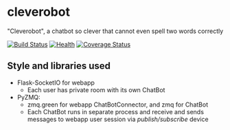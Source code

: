 # cleverobot
"Cleverobot", a chatbot so clever that cannot even spell two words correctly

[![Build Status](https://travis-ci.org/oplatek/cleverobot.svg?branch=master)](https://travis-ci.org/oplatek/cleverobot) 
[![Health](https://landscape.io/github/oplatek/cleverobot/master/landscape.png)](https://landscape.io/github/oplatek/cleverobot/master)
[![Coverage Status](https://coveralls.io/repos/oplatek/cleverobot/badge.svg)](https://coveralls.io/r/oplatek/cleverobot)

## Style and libraries used
* Flask-SocketIO for webapp
   - Each user has private room with its own ChatBot
* PyZMQ:
    * zmq.green for webapp ChatBotConnector, and zmq for ChatBot
    * Each ChatBot runs in separate process and receive and sends messages to webapp user session via _publish/subscribe_ device 

